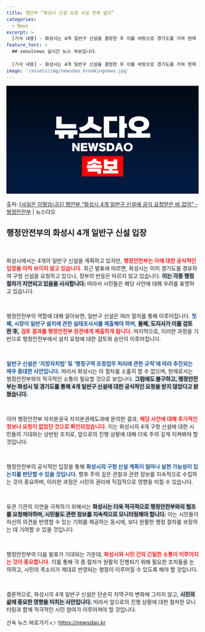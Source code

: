 ```yaml
---
title: 행안부 “화성시 신설 요청 사실 전혀 없다”
categories:
  - News
excerpt: >
  [기사 내용] - 화성시는 4개 일반구 신설을 결정한 후 이를 바탕으로 경기도를 거쳐 현재 구청 신설을 요청…
feature_text: >
  ## seoulnews 실시간 뉴스 속보입니다.

  [기사 내용] - 화성시는 4개 일반구 신설을 결정한 후 이를 바탕으로 경기도를 거쳐 현재 구청 신설을 요청…
image: '/assets/img/newsdao_breakingnews.jpg'
---
```


![뉴스다오 속보](/assets/img/newsdao_breakingnews.jpg)

<p>출처: <a href="https://newsdao.kr/2546" rel="dofollow">[사실은 이렇습니다] 행안부 “화성시 4개 일반구 신설에 공식 요청받은 바 없어” - 행정안전부</a> | 뉴스다오</p>

<h2 data-ke-size="size26">행정안전부의 화성시 4개 일반구 신설 입장</h2>

<p data-ke-size="size16">&nbsp;</p>

화성시에서는 4개의 일반구 신설을 계획하고 있지만, <b><span style="color: #ee2323;">행정안전부는 이에 대한 공식적인 입장을 아직 보이지 않고 있습니다.</span></b> 최근 발표에 따르면, 화성시는 이미 경기도를 경유하여 구청 신설을 요청하고 있으나, 정부의 반응은 따르지 않고 있습니다. <b><span style="background-color: #21538527;">이는 각종 행정 절차가 지연되고 있음을 시사합니다.</span></b> 따라서 시민들은 해당 사안에 대해 우려를 표명하고 있습니다.

<p data-ke-size="size16">&nbsp;</p>

행정안전부의 역할에 대해 알아보면, 일반구 신설은 여러 절차를 통해 이루어집니다. <b><span style="color: #1a5490;">첫째, 시장이 일반구 설치에 관한 실태조사서를 제출해야 하며,</span></b> <b><span style="background-color: #21538527;">둘째, 도지사가 이를 검토 한 후,</span></b> <b><span style="color: #ee2323;">검토 결과를 행정안전부 장관에게 제출하게 됩니다.</span></b> 마지막으로, 이러한 과정을 기반으로 행정안전부에서 설치 요청에 대한 검토와 승인이 이루어집니다.

<p data-ke-size="size16">&nbsp;</p>

<b><span style="color: #1a5490;">일반구 신설은 ‘지방자치법’ 및 ‘행정구역 조정업무 처리에 관한 규칙’에 따라 추진되는 매우 중대한 사안입니다.</span></b> 따라서 화성시는 이 절차를 소홀히 할 수 없으며, 현재로서는 행정안전부와의 적극적인 소통이 필요할 것으로 보입니다. <b><span style="background-color: #21538527;">그럼에도 불구하고, 행정안전부는 화성시 및 경기도를 통해 4개 일반구 신설에 대한 공식적인 요청을 받지 않았다고 밝혔습니다.</span></b>

<p data-ke-size="size16">&nbsp;</p>

이어 행정안전부 자치분권국 자치분권제도과에 문의한 결과, <b><span style="color: #ee2323;">해당 사안에 대해 추가적인 정보나 요청이 없었던 것으로 확인되었습니다.</span></b> 이는 화성시의 4개 구청 신설에 대한 시민들의 기대와는 상반된 조치로, 앞으로의 진행 상황에 대해 더욱 주의 깊게 지켜봐야 할 것입니다.

<p data-ke-size="size16">&nbsp;</p>

행정안전부의 공식적인 입장을 통해 <b><span style="color: #1a5490;">화성시의 구청 신설 계획이 얼마나 실현 가능성이 있는지를 판단할 수 있을 것입니다.</span></b> 향후 주의 깊은 관찰과 관련 정보를 지속적으로 수집하는 것이 중요하며, 이러한 과정은 시민의 권리에 직접적으로 영향을 미칠 수 있습니다.

<p data-ke-size="size16">&nbsp;</p>

유관 기관의 지연을 극복하기 위해서는 <b><span style="background-color: #21538527;">화성시는 더욱 적극적으로 행정안전부와의 협조를 요청해야하며, 시민들도 관련 정보를 지속적으로 모니터링해야 합니다.</span></b> 이는 시민들이 자신의 의견을 반영할 수 있는 기회를 제공하는 동시에, 보다 원활한 행정 절차를 보장하는 데 기여할 수 있을 것입니다.

<p data-ke-size="size16">&nbsp;</p>

행정안전부의 다음 발표가 기대되는 가운데, <b><span style="color: #ee2323;">화성시와 시민 간의 긴밀한 소통이 이루어지는 것이 중요합니다.</span></b> 이를 통해 각 종 절차가 원활히 진행되기 위해 필요한 조치들을 논의하고, 시민의 목소리가 제대로 반영되는 행정이 이루어질 수 있도록 해야 할 것입니다. 

<p data-ke-size="size16">&nbsp;</p>

결론적으로, 화성시의 4개 일반구 신설은 단순히 지역구의 변화에 그치지 않고, <b><span style="background-color: #21538527;">시민의 삶에 중요한 영향을 미치는 사안입니다.</span></b> 따라서 앞으로의 진행 상황에 대한 철저한 모니터링과 함께 적극적인 시민 참여가 이루어져야 할 것입니다. 

신속 뉴스 바로가기 👉 <a href="https://newsdao.kr" rel="dofollow">https://newsdao.kr</a>


